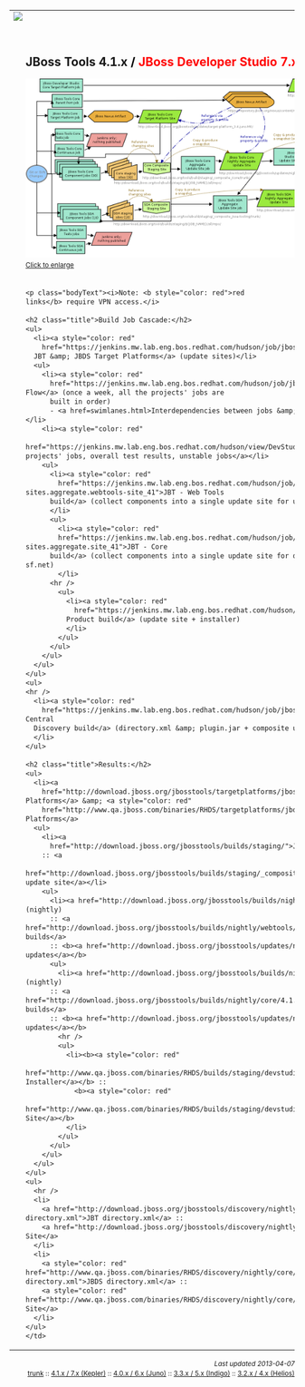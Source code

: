 <!DOCTYPE html PUBLIC "-//W3C//DTD HTML 4.01 Transitional//EN" "http://www.w3.org/TR/html4/loose.dtd">
<html>
<head>
<meta http-equiv="Content-Type" content="text/html; charset=UTF-8">
<title>Build Job Cascade + Results</title>
<style>
@import url("http://download.jboss.org/jbosstools/web/site.css");
</style>
<script type="text/javascript">
<!--
function toggle()
{
  theImg=document.getElementById('screenshot');
  if (theImg.src.indexOf("_th.png")>0)
  {
    theImg.src=theImg.src.replace("HowWeBuild_Diagram_Cascade_JBT4_th.png","HowWeBuild_Diagram_Cascade_JBT4.png");
    theImg.style.zIndex="1";
    theImg.style.position="absolute";
    theImg.style.top="0px";
    theImg.style.left="0px";
  }
  else
  {
    theImg.src=theImg.src.replace("HowWeBuild_Diagram_Cascade_JBT4.png","HowWeBuild_Diagram_Cascade_JBT4_th.png");
    theImg.style.zIndex="0";
    theImg.style.position="relative";
    theImg.style.top="0px";
    theImg.style.left="0px";
  }
}
-->
</script>
</head>
<!--
  s#_Trunk#_7.0.kepler#g
  s#/(jbosstools.*)_master#/\1_41#g
  s#/(devstudio.*)_master#/\1_70#g
-->
<body>
<body marginheight="0" marginwidth="0" leftmargin="0" topmargin="0">
<table marginheight="0" marginwidth="0" leftmargin="0" topmargin="0"
  cellspacing="0" cellpadding="0">
  <tr>
    <td colspan="2"><a href="https://www.jboss.org/tools"><img
      src="https://www.jboss.org/dms/tools/images/tools-banner.png"
      border="0" /></a></td>
  </tr>
  <tr>
    <td class="bodyText">&#160;&#160;</td>
  </tr>
  <tr>
    <td class="bodyText">&#160;&#160;</td>
    <td class="bodyText"><h2 class="title">JBoss Tools 4.1.x <b style="color:black">/</b> <b style="color:red">JBoss Developer Studio 7.x</b> (Kepler)</h2>

  <p align=""><a href="javascript:toggle()"><img border="0" id="screenshot" src="images/HowWeBuild_Diagram_Cascade_JBT4_th.png"/><br/><small>Click to enlarge</small></a></p>    
    </td>
  </tr>
  <tr>
    <td class="bodyText">&#160;&#160;</td>
    <td class="bodyText">

    <p class="bodyText"><i>Note: <b style="color: red">red
    links</b> require VPN access.</i>
    
    <h2 class="title">Build Job Cascade:</h2>
    <ul>
      <li><a style="color: red"
        href="https://jenkins.mw.lab.eng.bos.redhat.com/hudson/job/jbosstoolstargetplatforms-matrix">Local
      JBT &amp; JBDS Target Platforms</a> (update sites)</li>
      <ul>
        <li><a style="color: red"
          href="https://jenkins.mw.lab.eng.bos.redhat.com/hudson/job/jbosstools-buildflow_41">Build Flow</a> (once a week, all the projects' jobs are 
          built in order) 
          - <a href=swimlanes.html>Interdependencies between jobs &amp; job order, aka "swimlanes"</a></li>
        <li><a style="color: red"
          href="https://jenkins.mw.lab.eng.bos.redhat.com/hudson/view/DevStudio/view/DevStudio_7.0.kepler/">All projects' jobs, overall test results, unstable jobs</a></li>
        <ul>
          <li><a style="color: red"
            href="https://jenkins.mw.lab.eng.bos.redhat.com/hudson/job/jbosstools-build-sites.aggregate.webtools-site_41">JBT - Web Tools 
          build</a> (collect components into a single update site for use as WTP Server Adapter)
          </li>
          <ul>
            <li><a style="color: red"
            href="https://jenkins.mw.lab.eng.bos.redhat.com/hudson/job/jbosstools-build-sites.aggregate.site_41">JBT - Core
          build</a> (collect components into a single update site for downstream use and publishing to sf.net)
            </li>
          <hr />
            <ul>
              <li><a style="color: red"
                href="https://jenkins.mw.lab.eng.bos.redhat.com/hudson/job/devstudio.product_70">JBDS
              Product build</a> (update site + installer)
              </li>
            </ul>
          </ul>
        </ul>
      </ul>
    </ul>
    <ul>
    <hr />
      <li><a style="color: red"
        href="https://jenkins.mw.lab.eng.bos.redhat.com/hudson/job/jbosstools-discovery_41">JBT/JBDS Central
      Discovery build</a> (directory.xml &amp; plugin.jar + composite update site)
      </li>
    </ul>

    <h2 class="title">Results:</h2>
    <ul>
      <li><a
        href="http://download.jboss.org/jbosstools/targetplatforms/jbosstoolstarget/">JBT Target Platforms</a> &amp; <a style="color: red"
        href="http://www.qa.jboss.com/binaries/RHDS/targetplatforms/jbdevstudiotarget/">JBDS Target Platforms</a>
      <ul>
        <li><a
          href="http://download.jboss.org/jbosstools/builds/staging/">JBT Project builds</a> (staging)
        :: <a
          href="http://download.jboss.org/jbosstools/builds/staging/_composite_/core/4.1.kepler/">composite update site</a></li>
        <ul>
          <li><a href="http://download.jboss.org/jbosstools/builds/nightly/webtools/">JBT - Web Tools</a> (nightly)
          :: <a href="http://download.jboss.org/jbosstools/builds/nightly/webtools/4.1.kepler/latestBuild.html">latest builds</a>
          :: <b><a href="http://download.jboss.org/jbosstools/updates/nightly/webtools/4.1.kepler/">latest updates</a></b>
          <ul>
            <li><a href="http://download.jboss.org/jbosstools/builds/nightly/core/">JBT - Core Tools</a> (nightly)
          :: <a href="http://download.jboss.org/jbosstools/builds/nightly/core/4.1.kepler/latestBuild.html">latest builds</a> 
          :: <b><a href="http://download.jboss.org/jbosstools/updates/nightly/core/4.1.kepler/">latest updates</a></b>
            <hr />
            <ul>
              <li><b><a style="color: red"
                href="http://www.qa.jboss.com/binaries/RHDS/builds/staging/devstudio.product_70/installer/">JBDS Installer</a></b> :: 
                <b><a style="color: red"
                href="http://www.qa.jboss.com/binaries/RHDS/builds/staging/devstudio.product_70/all/repo/">Update Site</a></b>
              </li>
            </ul>
          </ul>
        </ul>
      </ul>
    </ul>
    <ul>
      <hr />
      <li>
        <a href="http://download.jboss.org/jbosstools/discovery/nightly/core/4.1.kepler/jbosstools-directory.xml">JBT directory.xml</a> ::
        <a href="http://download.jboss.org/jbosstools/discovery/nightly/core/4.1.kepler/">JBT Discovery Site</a>
      </li>
      <li>
        <a style="color: red" href="http://www.qa.jboss.com/binaries/RHDS/discovery/nightly/core/4.1.kepler/devstudio-directory.xml">JBDS directory.xml</a> ::
        <a style="color: red" href="http://www.qa.jboss.com/binaries/RHDS/discovery/nightly/core/4.1.kepler/">JBDS Discovery Site</a>
      </li>
    </ul>
    </td>
  </tr>
</table>
<p align="right"><i><small>Last updated 2013-04-07</small></i>
<br/><small><a href=trunk.html>trunk</a> :: <a href=4.1.kepler.html>4.1.x / 7.x (Kepler)</a> :: <a href=4.0.juno.html>4.0.x / 6.x (Juno)</a> :: <a href=3.3.indigo.html>3.3.x / 5.x (Indigo)</a> :: <a href=3.2.helios.html>3.2.x / 4.x (Helios)</a></small>
</p>

</body>
</html>
